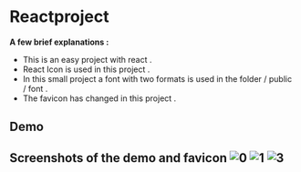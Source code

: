 # Reactproject
**A few brief explanations :**
- This is an easy project with react .
- React Icon is used in this project .
- In this small project a font with two formats is used in the folder / public / font .
- The favicon has changed in this project .
## Demo
**Screenshots of the demo and favicon**
![0](https://user-images.githubusercontent.com/100797809/180575604-ac7988e1-e04a-47de-8009-45e466d75910.png)
![1](https://user-images.githubusercontent.com/100797809/180575611-a62d4662-0a79-4a86-b16b-7ceae5cef3c5.png)
![3](https://user-images.githubusercontent.com/100797809/180575619-77c0834c-e646-4371-8f1c-5fc18961f225.png)
----

